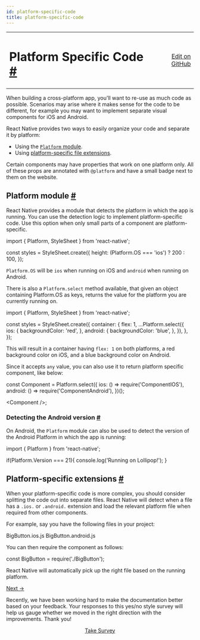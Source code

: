 ```yaml
---
id: platform-specific-code
title: platform-specific-code
---
```

<a id="content"></a><table width="100%"><tbody><tr><td><h1><a class="anchor" name="platform-specific-code"></a>Platform Specific Code <a class="hash-link" href="docs/platform-specific-code.html#platform-specific-code">#</a></h1></td><td style="text-align:right;"><a target="_blank" href="https://github.com/facebook/react-native/blob/0.30-stable/docs/PlatformSpecificInformation.md">Edit on GitHub</a></td></tr></tbody></table><div><p>When building a cross-platform app, you'll want to re-use as much code as possible. Scenarios may arise where it makes sense for the code to be different, for example you may want to implement separate visual components for iOS and Android.</p><p>React Native provides two ways to easily organize your code and separate it by platform:</p><ul><li>Using the <a href="#platform-module" target=""><code>Platform</code> module</a>.</li><li>Using <a href="#platform-specific-extensions" target="">platform-specific file extensions</a>.</li></ul><p>Certain components may have properties that work on one platform only. All of these props are annotated with <code>@platform</code> and have a small badge next to them on the website.</p><h2><a class="anchor" name="platform-module"></a>Platform module <a class="hash-link" href="docs/platform-specific-code.html#platform-module">#</a></h2><p>React Native provides a module that detects the platform in which the app is running. You can use the detection logic to implement platform-specific code. Use this option when only small parts of a component are platform-specific.</p><div class="prism language-javascript">import <span class="token punctuation">{</span> Platform<span class="token punctuation">,</span> StyleSheet <span class="token punctuation">}</span> from <span class="token string">'react-native'</span><span class="token punctuation">;</span>

const styles <span class="token operator">=</span> StyleSheet<span class="token punctuation">.</span><span class="token function">create<span class="token punctuation">(</span></span><span class="token punctuation">{</span>
  height<span class="token punctuation">:</span> <span class="token punctuation">(</span>Platform<span class="token punctuation">.</span>OS <span class="token operator">===</span> <span class="token string">'ios'</span><span class="token punctuation">)</span> <span class="token operator">?</span> <span class="token number">200</span> <span class="token punctuation">:</span> <span class="token number">100</span><span class="token punctuation">,</span>
<span class="token punctuation">}</span><span class="token punctuation">)</span><span class="token punctuation">;</span></div><p><code>Platform.OS</code> will be <code>ios</code> when running on iOS and <code>android</code> when running on Android.</p><p>There is also a <code>Platform.select</code> method available, that given an object containing Platform.OS as keys, returns the value for the platform you are currently running on.</p><div class="prism language-javascript">import <span class="token punctuation">{</span> Platform<span class="token punctuation">,</span> StyleSheet <span class="token punctuation">}</span> from <span class="token string">'react-native'</span><span class="token punctuation">;</span>

const styles <span class="token operator">=</span> StyleSheet<span class="token punctuation">.</span><span class="token function">create<span class="token punctuation">(</span></span><span class="token punctuation">{</span>
  container<span class="token punctuation">:</span> <span class="token punctuation">{</span>
    flex<span class="token punctuation">:</span> <span class="token number">1</span><span class="token punctuation">,</span>
    <span class="token punctuation">.</span><span class="token punctuation">.</span><span class="token punctuation">.</span>Platform<span class="token punctuation">.</span><span class="token function">select<span class="token punctuation">(</span></span><span class="token punctuation">{</span>
      ios<span class="token punctuation">:</span> <span class="token punctuation">{</span>
        backgroundColor<span class="token punctuation">:</span> <span class="token string">'red'</span><span class="token punctuation">,</span>
      <span class="token punctuation">}</span><span class="token punctuation">,</span>
      android<span class="token punctuation">:</span> <span class="token punctuation">{</span>
        backgroundColor<span class="token punctuation">:</span> <span class="token string">'blue'</span><span class="token punctuation">,</span>
      <span class="token punctuation">}</span><span class="token punctuation">,</span>
    <span class="token punctuation">}</span><span class="token punctuation">)</span><span class="token punctuation">,</span>
  <span class="token punctuation">}</span><span class="token punctuation">,</span>
<span class="token punctuation">}</span><span class="token punctuation">)</span><span class="token punctuation">;</span></div><p>This will result in a container having <code>flex: 1</code> on both platforms, a red background color on iOS, and a blue background color on Android.</p><p>Since it accepts <code>any</code> value, you can also use it to return platform specific component, like below:</p><div class="prism language-javascript">const Component <span class="token operator">=</span> Platform<span class="token punctuation">.</span><span class="token function">select<span class="token punctuation">(</span></span><span class="token punctuation">{</span>
  ios<span class="token punctuation">:</span> <span class="token punctuation">(</span><span class="token punctuation">)</span> <span class="token operator">=</span><span class="token operator">&gt;</span> <span class="token function">require<span class="token punctuation">(</span></span><span class="token string">'ComponentIOS'</span><span class="token punctuation">)</span><span class="token punctuation">,</span>
  android<span class="token punctuation">:</span> <span class="token punctuation">(</span><span class="token punctuation">)</span> <span class="token operator">=</span><span class="token operator">&gt;</span> <span class="token function">require<span class="token punctuation">(</span></span><span class="token string">'ComponentAndroid'</span><span class="token punctuation">)</span><span class="token punctuation">,</span>
<span class="token punctuation">}</span><span class="token punctuation">)</span><span class="token punctuation">(</span><span class="token punctuation">)</span><span class="token punctuation">;</span>

&lt;Component <span class="token operator">/</span><span class="token operator">&gt;</span><span class="token punctuation">;</span></div><h3><a class="anchor" name="detecting-the-android-version"></a>Detecting the Android version <a class="hash-link" href="docs/platform-specific-code.html#detecting-the-android-version">#</a></h3><p>On Android, the <code>Platform</code> module can also be used to detect the version of the Android Platform in which the app is running:</p><div class="prism language-javascript">import <span class="token punctuation">{</span> Platform <span class="token punctuation">}</span> from <span class="token string">'react-native'</span><span class="token punctuation">;</span>

<span class="token keyword">if</span><span class="token punctuation">(</span>Platform<span class="token punctuation">.</span>Version <span class="token operator">===</span> <span class="token number">21</span><span class="token punctuation">)</span><span class="token punctuation">{</span>
  console<span class="token punctuation">.</span><span class="token function">log<span class="token punctuation">(</span></span><span class="token string">'Running on Lollipop!'</span><span class="token punctuation">)</span><span class="token punctuation">;</span>
<span class="token punctuation">}</span></div><h2><a class="anchor" name="platform-specific-extensions"></a>Platform-specific extensions <a class="hash-link" href="docs/platform-specific-code.html#platform-specific-extensions">#</a></h2><p>When your platform-specific code is more complex, you should consider splitting the code out into separate files. React Native will detect when a file has a <code>.ios.</code> or <code>.android.</code> extension and load the relevant platform file when required from other components.</p><p>For example, say you have the following files in your project:</p><div class="prism language-javascript">BigButton<span class="token punctuation">.</span>ios<span class="token punctuation">.</span>js
BigButton<span class="token punctuation">.</span>android<span class="token punctuation">.</span>js</div><p>You can then require the component as follows:</p><div class="prism language-javascript">const BigButton <span class="token operator">=</span> <span class="token function">require<span class="token punctuation">(</span></span><span class="token string">'./BigButton'</span><span class="token punctuation">)</span><span class="token punctuation">;</span></div><p>React Native will automatically pick up the right file based on the running platform.</p></div><div class="docs-prevnext"><a class="docs-next" href="docs/gesture-responder-system.html#content">Next →</a></div><div class="survey"><div class="survey-image"></div><p>Recently, we have been working hard to make the documentation better based on your feedback. Your responses to this yes/no style survey will help us gauge whether we moved in the right direction with the improvements. Thank you!</p><center><a class="button" href="https://www.facebook.com/survey?oid=516954245168428">Take Survey</a></center></div>